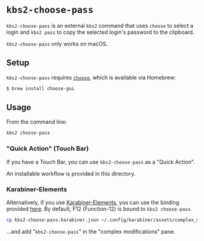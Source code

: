 `kbs2-choose-pass`
=================

`kbs2-choose-pass` is an external `kbs2` command that uses `choose` to
select a login and `kbs2 pass` to copy the selected login's password
to the clipboard.

`kbs2-choose-pass` only works on macOS.

## Setup

`kbs2-choose-pass` requires [`choose`](https://github.com/chipsenkbeil/choose), which is available
via Homebrew:

```bash
$ brew install choose-gui
```

## Usage

From the command line:

```bash
kbs2 choose-pass
```

### "Quick Action" (Touch Bar)

If you have a Touch Bar, you can use `kbs2-choose-pass` as a "Quick Action".

An installable workflow is provided in this directory.

### Karabiner-Elements

Alternatively, if you use [Karabiner-Elements](https://github.com/pqrs-org/Karabiner-Elements),
you can use the binding provided [here](./kbs2-choose-pass.karabiner.json). By default, F12
(Function-12) is bound to `kbs2 choose-pass`.

```bash
cp kbs2-choose-pass.karabiner.json ~/.config/karabiner/assets/complex_modifications/kbs2.json
```

...and add "`kbs2-choose-pass`" in the "complex modifications" pane.
